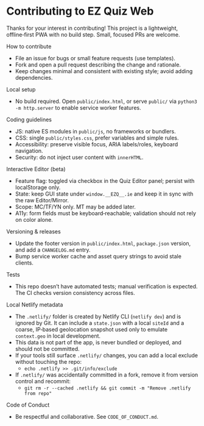 Contributing to EZ Quiz Web
===========================

Thanks for your interest in contributing! This project is a lightweight, offline‑first PWA with no build step. Small, focused PRs are welcome.

How to contribute
- File an issue for bugs or small feature requests (use templates).
- Fork and open a pull request describing the change and rationale.
- Keep changes minimal and consistent with existing style; avoid adding dependencies.

Local setup
- No build required. Open `public/index.html`, or serve `public/` via `python3 -m http.server` to enable service worker features.

Coding guidelines
- JS: native ES modules in `public/js`, no frameworks or bundlers.
- CSS: single `public/styles.css`, prefer variables and simple rules.
- Accessibility: preserve visible focus, ARIA labels/roles, keyboard navigation.
- Security: do not inject user content with `innerHTML`.

Interactive Editor (beta)
- Feature flag: toggled via checkbox in the Quiz Editor panel; persist with localStorage only.
- State: keep GUI state under `window.__EZQ__.ie` and keep it in sync with the raw Editor/Mirror.
- Scope: MC/TF/YN only. MT may be added later.
- A11y: form fields must be keyboard‑reachable; validation should not rely on color alone.

Versioning & releases
- Update the footer version in `public/index.html`, `package.json` version, and add a `CHANGELOG.md` entry.
- Bump service worker cache and asset query strings to avoid stale clients.

Tests
- This repo doesn’t have automated tests; manual verification is expected. The CI checks version consistency across files.

Local Netlify metadata
- The `.netlify/` folder is created by Netlify CLI (`netlify dev`) and is ignored by Git. It can include a `state.json` with a local `siteId` and a coarse, IP‑based geolocation snapshot used only to emulate `context.geo` in local development.
- This data is not part of the app, is never bundled or deployed, and should not be committed.
- If your tools still surface `.netlify/` changes, you can add a local exclude without touching the repo:
  - `echo .netlify >> .git/info/exclude`
- If `.netlify/` was accidentally committed in a fork, remove it from version control and recommit:
  - `git rm -r --cached .netlify && git commit -m "Remove .netlify from repo"`

Code of Conduct
- Be respectful and collaborative. See `CODE_OF_CONDUCT.md`.
